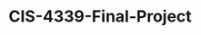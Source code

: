# CIS-4339-Final-Project

<!--
Final project created for Enterprise Applications Development course at the University of Houston, in which we were tasked with creating a full-stack MEVN web application 
for a hypothetical business.

-->
